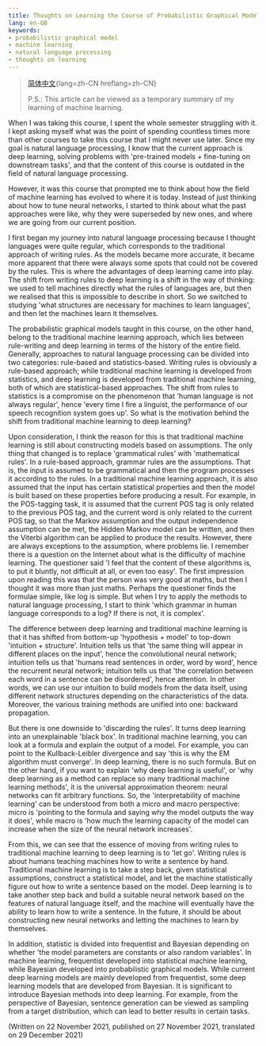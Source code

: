 ```yaml
---
title: Thoughts on Learning the Course of Probabilistic Graphical Models
lang: en-GB
keywords:
- probabilistic graphical model
- machine learning
- natural language processing
- thoughts on learning
---
```


> [简体中文](../){lang=zh-CN hreflang=zh-CN}
>
> P.S.: This article can be viewed as a temporary summary of my learning of machine learning.

When I was taking this course, I spent the whole semester struggling with it. I kept asking myself what was the point of spending countless times more than other courses to take this course that I might never use later. Since my goal is natural language processing, I know that the current approach is deep learning, solving problems with 'pre-trained models + fine-tuning on downstream tasks', and that the content of this course is outdated in the field of natural language processing.

However, it was this course that prompted me to think about how the field of machine learning has evolved to where it is today. Instead of just thinking about how to tune neural networks, I started to think about what the past approaches were like, why they were superseded by new ones, and where we are going from our current position.

I first began my journey into natural language processing because I thought languages were quite regular, which corresponds to the traditional approach of writing rules. As the models became more accurate, it became more apparent that there were always some spots that could not be covered by the rules. This is where the advantages of deep learning came into play. The shift from writing rules to deep learning is a shift in the way of thinking: we used to tell machines directly what the rules of languages are, but then we realised that this is impossible to describe in short. So we switched to studying 'what structures are necessary for machines to learn languages', and then let the machines learn it themselves.

The probabilistic graphical models taught in this course, on the other hand, belong to the traditional machine learning approach, which lies between rule-writing and deep learning in terms of the history of the entire field. Generally, approaches to natural language processing can be divided into two categories: rule-based and statistics-based. Writing rules is obviously a rule-based approach; while traditional machine learning is developed from statistics, and deep learning is developed from traditional machine learning, both of which are statistical-based approaches. The shift from rules to statistics is a compromise on the phenomenon that 'human language is not always regular', hence 'every time I fire a linguist, the performance of our speech recognition system goes up'. So what is the motivation behind the shift from traditional machine learning to deep learning?

Upon consideration, I think the reason for this is that traditional machine learning is still about constructing models based on assumptions. The only thing that changed is to replace 'grammatical rules' with 'mathematical rules'. In a rule-based approach, grammar rules are the assumptions. That is, the input is assumed to be grammatical and then the program processes it according to the rules. In a traditional machine learning approach, it is also assumed that the input has certain statistical properties and then the model is built based on these properties before producing a result. For example, in the POS-tagging task, it is assumed that the current POS tag is only related to the previous POS tag, and the current word is only related to the current POS tag, so that the Markov assumption and the output independence assumption can be met, the Hidden Markov model can be written, and then the Viterbi algorithm can be applied to produce the results. However, there are always exceptions to the assumption, where problems lie. I remember there is a question on the Internet about what is the difficulty of machine learning. The questioner said 'I feel that the content of these algorithms is, to put it bluntly, not difficult at all, or even too easy'. The first impression upon reading this was that the person was very good at maths, but then I thought it was more than just maths. Perhaps the questioner finds the formulae simple, like log is simple. But when I try to apply the methods to natural language processing, I start to think 'which grammar in human language corresponds to a log? If there is not, it is complex'.

The difference between deep learning and traditional machine learning is that it has shifted from bottom-up 'hypothesis + model' to top-down 'intuition + structure'. Intuition tells us that 'the same thing will appear in different places on the input', hence the convolutional neural network; intuition tells us that 'humans read sentences in order, word by word', hence the recurrent neural network; intuition tells us that 'the correlation between each word in a sentence can be disordered', hence attention. In other words, we can use our intuition to build models from the data itself, using different network structures depending on the characteristics of the data. Moreover, the various training methods are unified into one: backward propagation.

But there is one downside to 'discarding the rules'. It turns deep learning into an unexplainable 'black box'. In traditional machine learning, you can look at a formula and explain the output of a model. For example, you can point to the Kullback-Leibler divergence and say 'this is why the EM algorithm must converge'. In deep learning, there is no such formula. But on the other hand, if you want to explain 'why deep learning is useful', or 'why deep learning as a method can replace so many traditional machine learning methods', it is the universal approximation theorem: neural networks can fit arbitrary functions. So, the 'interpretability of machine learning' can be understood from both a micro and macro perspective: micro is 'pointing to the formula and saying why the model outputs the way it does', while macro is 'how much the learning capacity of the model can increase when the size of the neural network increases'.

From this, we can see that the essence of moving from writing rules to traditional machine learning to deep learning is to 'let go'. Writing rules is about humans teaching machines how to write a sentence by hand. Traditional machine learning is to take a step back, given statistical assumptions, construct a statistical model, and let the machine statistically figure out how to write a sentence based on the model. Deep learning is to take another step back and build a suitable neural network based on the features of natural language itself, and the machine will eventually have the ability to learn how to write a sentence. In the future, it should be about constructing new neural networks and letting the machines to learn by themselves.

In addition, statistic is divided into frequentist and Bayesian depending on whether 'the model parameters are constants or also random variables'. In machine learning, frequentist developed into statistical machine learning, while Bayesian developed into probabilistic graphical models. While current deep learning models are mainly developed from frequentist, some deep learning models that are developed from Bayesian. It is significant to introduce Bayesian methods into deep learning. For example, from the perspective of Bayesian, sentence generation can be viewed as sampling from a target distribution, which can lead to better results in certain tasks.

(Written on 22 November 2021, published on 27 November 2021, translated on 29 December 2021)
